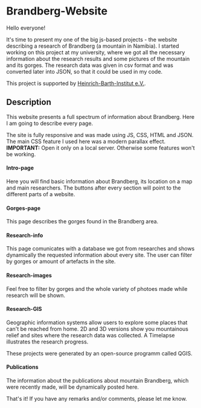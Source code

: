 # Brandberg-Website


Hello everyone!

It's time to present my one of the big js-based projects - the website describing a research of Brandberg (a mountain in Namibia). I started working on this project at my university, where we got all the necessary information about the research results and some pictures of the mountain and its gorges. The research data was given in csv format and was converted later into JSON, so that it could be used in my code.

This project is supported by [Heinrich-Barth-Institut e.V.](http://datenportal.ianus-fdz.de/pages/collectionView.jsp?dipId=1672239). 


## Description
This website presents a full spectrum of information about Brandberg. Here I am going to describe every page.

The site is fully responsive and was made using JS, CSS, HTML and JSON. The main CSS feature I used here was a modern parallax effect.
**IMPORTANT:** Open it only on a local server. Otherwise some features won't be working.


#### Intro-page

Here you will find basic information about Brandberg, its location on a map and main researchers. The buttons after every section will point to the different parts of a website. 


#### Gorges-page

This page describes the gorges found in the Brandberg area. 


#### Research-info

This page comunicates with a database we got from researches and shows dynamically the requested information about every site.
The user can filter by gorges or amount of artefacts in the site.


#### Research-images

Feel free to filter by gorges and the whole variety of photoes made while research will be shown.


#### Research-GIS

Geographic information systems allow users to explore some places that can't be reached from home. 2D and 3D versions show you mountainous relief and sites where the research data was collected. A Timelapse illustrates the research progress.

These projects were generated by an open-source programm called QGIS.


#### Publications

The information about the publications about mountain Brandberg, which were recently made, will be dynamically posted here.





That's it! If you have any remarks and/or comments, please let me know.
